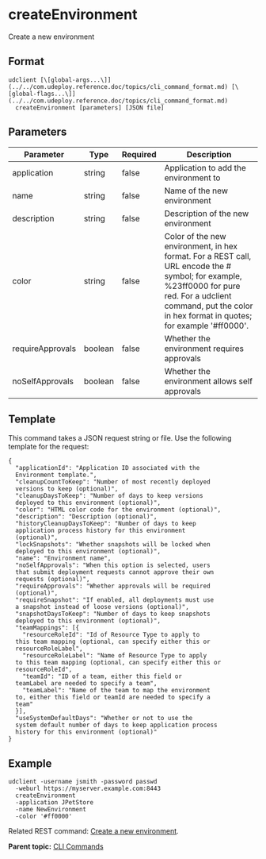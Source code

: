 # createEnvironment

Create a new environment

## Format

```
udclient [\[global-args...\]](../../com.udeploy.reference.doc/topics/cli_command_format.md) [\[global-flags...\]](../../com.udeploy.reference.doc/topics/cli_command_format.md)
  createEnvironment [parameters] [JSON file]
```

## Parameters

|Parameter|Type|Required|Description|
|---------|----|--------|-----------|
|application|string|false|Application to add the environment to|
|name|string|false|Name of the new environment|
|description|string|false|Description of the new environment|
|color|string|false|Color of the new environment, in hex format. For a REST call, URL encode the \# symbol; for example, %23ff0000 for pure red. For a udclient command, put the color in hex format in quotes; for example '\#ff0000'.|
|requireApprovals|boolean|false|Whether the environment requires approvals|
|noSelfApprovals|boolean|false|Whether the environment allows self approvals|

## Template

This command takes a JSON request string or file. Use the following template for the request:

```
{
  "applicationId": "Application ID associated with the 
  Environment template.",
  "cleanupCountToKeep": "Number of most recently deployed 
  versions to keep (optional)",
  "cleanupDaysToKeep": "Number of days to keep versions 
  deployed to this environment (optional)",
  "color": "HTML color code for the environment (optional)",
  "description": "Description (optional)",
  "historyCleanupDaysToKeep": "Number of days to keep 
  application process history for this environment 
  (optional)",
  "lockSnapshots": "Whether snapshots will be locked when 
  deployed to this environment (optional)",
  "name": "Environment name",
  "noSelfApprovals": "When this option is selected, users 
  that submit deployment requests cannot approve their own 
  requests (optional)",
  "requireApprovals": "Whether approvals will be required 
  (optional)",
  "requireSnapshot": "If enabled, all deployments must use 
  a snapshot instead of loose versions (optional)",
  "snapshotDaysToKeep": "Number of days to keep snapshots 
  deployed to this environment (optional)",
  "teamMappings": [{
    "resourceRoleId": "Id of Resource Type to apply to 
  this team mapping (optional, can specify either this or 
  resourceRoleLabel",
    "resourceRoleLabel": "Name of Resource Type to apply 
  to this team mapping (optional, can specify either this or 
  resourceRoleId",
    "teamId": "ID of a team, either this field or 
  teamLabel are needed to specify a team",
    "teamLabel": "Name of the team to map the environment 
  to, either this field or teamId are needed to specify a 
  team"
  }],
  "useSystemDefaultDays": "Whether or not to use the 
  system default number of days to keep application process 
  history for this environment (optional)"
}

```

## Example

```
udclient -username jsmith -password passwd 
  -weburl https://myserver.example.com:8443
  createEnvironment 
  -application JPetStore 
  -name NewEnvironment
  -color '#ff0000'
```

Related REST command: [Create a new environment](rest_cli_environment_createenvironment_put.md).

**Parent topic:** [CLI Commands](../../com.udeploy.reference.doc/topics/cli_commands.md)

